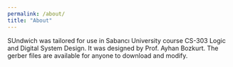 ```yaml
---
permalink: /about/
title: "About"
---
```


SUndwich was tailored for use in Sabancı University course CS-303 Logic and Digital System Design. It was designed by Prof. Ayhan Bozkurt. The gerber files are available for anyone to download and modify.